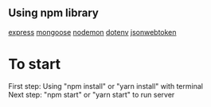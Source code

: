 ## Using npm library

[express](https://www.npmjs.com/package/express)
[mongoose](https://www.npmjs.com/package/mongoose)
[nodemon](https://www.npmjs.com/package/nodemon)
[dotenv](https://www.npmjs.com/package/dotenv)
[jsonwebtoken](<https://www.npmjs.com/package/jsonwebtoken>)

# To start

First step: Using "npm install" or "yarn install" with terminal \
Next step: "npm start" or "yarn start" to run server

